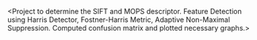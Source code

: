 
<Project to determine the SIFT and MOPS descriptor. 
Feature Detection using Harris Detector, Fostner-Harris Metric, Adaptive Non-Maximal Suppression. 
Computed confusion matrix and plotted necessary graphs.>
